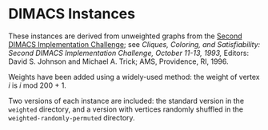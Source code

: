 # DIMACS Instances

These instances are derived from unweighted graphs from the [Second DIMACS
Implementation Challenge](http://dimacs.rutgers.edu/Challenges/); see _Cliques,
Coloring, and Satisfiability: Second DIMACS Implementation Challenge, October
11-13, 1993,_ Editors: David S. Johnson and Michael A. Trick; AMS, Providence,
RI, 1996.

Weights have been added using a widely-used method: the weight of vertex
_i_ is _i_ mod 200 + 1.

Two versions of each instance are included: the standard version in the
`weighted` directory, and a version with vertices randomly shuffled in the
`weighted-randomly-permuted` directory.
